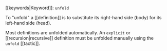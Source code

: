 [[keywords|Keyword]]: `unfold`

To "unfold" a [[definition]] is to substitute its right-hand side (body) for its left-hand side (head).

Most definitions are unfolded automatically. An `explicit` or [[recursion|recursive]] definition must be unfolded manually using the `unfold` [[tactic]].
